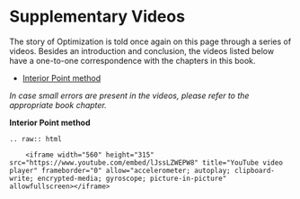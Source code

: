 # Supplementary Videos

The story of Optimization is told once again on this page through a series of videos. Besides an introduction and conclusion, the videos listed below have a one-to-one correspondence with the chapters in this book. 

- [Interior Point method](https://youtu.be/lJssLZWEPW8)

_In case small errors are present in the videos, please refer to the appropriate book chapter._



**Interior Point method**
```{eval-rst}
.. raw:: html

    <iframe width="560" height="315" src="https://www.youtube.com/embed/lJssLZWEPW8" title="YouTube video player" frameborder="0" allow="accelerometer; autoplay; clipboard-write; encrypted-media; gyroscope; picture-in-picture" allowfullscreen></iframe>
```